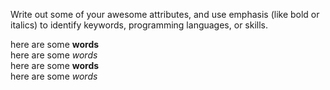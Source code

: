 Write out some of your awesome attributes, and use emphasis (like bold or italics) to identify keywords, programming languages, or skills. 

here are some **words**   
here are some *words*  
here are some __words__   
here are some _words_ 


